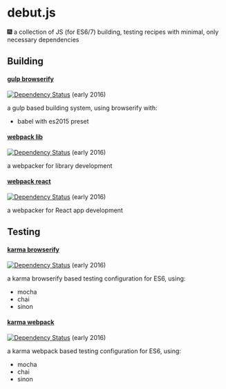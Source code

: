 # debut.js
:fireworks: a collection of JS (for ES6/7) building, testing recipes with minimal, only necessary dependencies

## Building

#### [gulp browserify](/gulp-browserify) 

[![Dependency Status](https://www.versioneye.com/user/projects/56f46e4b35630e0029db0600/badge.svg?style=flat)](https://www.versioneye.com/user/projects/56f46e4b35630e0029db0600) (early 2016) 

 a gulp based building system, using browserify with:
 - babel with es2015 preset

#### [webpack lib](/webpack-react)

[![Dependency Status](https://www.versioneye.com/user/projects/572a6927a0ca35004cf7712f/badge.svg?style=flat)](https://www.versioneye.com/user/projects/572a6927a0ca35004cf7712f) (early 2016)

a webpacker for library development

#### [webpack react](/webpack-react)

[![Dependency Status](https://www.versioneye.com/user/projects/56f4749935630e003e0a84cd/badge.svg?style=flat)](https://www.versioneye.com/user/projects/56f4749935630e003e0a84cd) (early 2016)

a webpacker for React app development

## Testing

#### [karma browserify](/karma-browserify)

[![Dependency Status](https://www.versioneye.com/user/projects/56f46e4f35630e003888a8d1/badge.svg?style=flat)](https://www.versioneye.com/user/projects/56f46e4f35630e003888a8d1) (early 2016)

a karma browserify based testing configuration for ES6, using:
- mocha
- chai
- sinon

#### [karma webpack](/karma-webpack)

[![Dependency Status](https://www.versioneye.com/user/projects/5700d5a9fcd19a004543f7eb/badge.svg?style=flat)](https://www.versioneye.com/user/projects/5700d5a9fcd19a004543f7eb) (early 2016)

a karma webpack based testing configuration for ES6, using:
- mocha
- chai
- sinon
